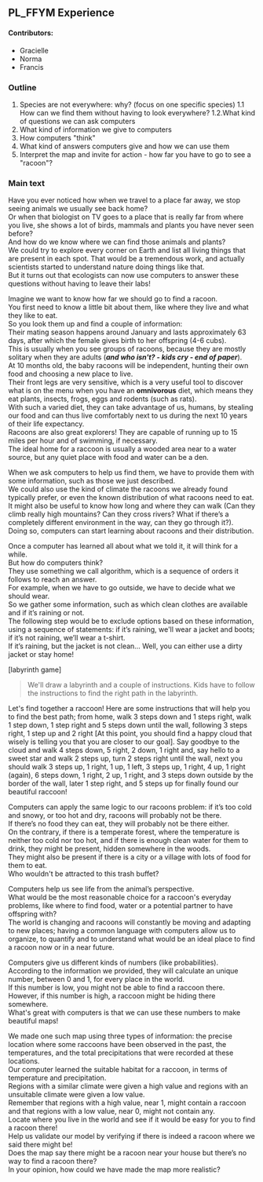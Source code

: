 ## PL_FFYM Experience
#### Contributors:

- Gracielle  
- Norma  
- Francis  

### Outline
1. Species are not everywhere: why? (focus on one specific species)
1.1 How can we find them without having to look everywhere?
1.2.What kind of questions we can ask computers
2. What kind of information we give to computers
3. How computers "think"
4. What kind of answers computers give and how we can use them
5. Interpret the map and invite for action - how far you have to go to see a "racoon"?


### Main text
Have you ever noticed how when we travel to a place far away, we stop seeing animals we usually see back home?  
Or when that biologist on TV goes to a place that is really far from where you live, she shows a lot of birds, mammals and plants you have never seen before?  
And how do we know where we can find those animals and plants?  
We could try to explore every corner on Earth and list all living things that are present in each spot. 
That would be a tremendous work, and actually scientists started to understand nature doing things like that.  
But it turns out that ecologists can now use computers to answer these questions without having to leave their labs!  

Imagine we want to know how far we should go to find a racoon.  
You first need to know a little bit about them, like where they live and what they like to eat.  
So you look them up and find a couple of information:  
Their mating season happens around January and lasts approximately 63 days, after which the female gives birth to her offspring (4-6 cubs).  
This is usually when you see groups of racoons, because they are mostly solitary when they are adults (***and who isn't? - kids cry - end of paper***).  
At 10 months old, the baby racoons will be independent, hunting their own food and choosing a new place to live.  
Their front legs are very sensitive, which is a very useful tool to discover what is on the menu when you have an **omnivorous** diet, which means they eat plants, insects, frogs, eggs and rodents (such as rats).  
With such a varied diet, they can take advantage of us, humans, by stealing our food and can thus live comfortably next to us during the next 10 years of their life expectancy.  
Racoons are also great explorers! They are capable of running up to 15 miles per hour and of swimming, if necessary.  
The ideal home for a raccoon is usually a wooded area near to a water source, but any quiet place with food and water can be a den.

When we ask computers to help us find them, we have to provide them with some information, such as those we just described.  
We could also use the kind of climate the racoons we already found typically prefer, or even the known distribution of what racoons need to eat.  
It might also be useful to know how long and where they can walk (Can they climb really high mountains? Can they cross rivers? What if there’s a completely different environment in the way, can they go through it?).  
Doing so, computers can start learning about racoons and their distribution.

Once a computer has learned all about what we told it, it will think for a while.  
But how do computers think?  
They use something we call algorithm, which is a sequence of orders it follows to reach an answer.  
For example, when we have to go outside, we have to decide what we should wear.  
So we gather some information, such as which clean clothes are available and if it’s raining or not.  
The following step would be to exclude options based on these information, using a sequence of statements: if it’s raining, we'll wear a jacket and boots; if it’s not raining, we’ll wear a t-shirt.  
If it’s raining, but the jacket is not clean… Well, you can either use a dirty jacket or stay home!

[labyrinth game]
> We'll draw a labyrinth and a couple of instructions. Kids have to follow the instructions to find the right path in the labyrinth.

Let's find together a raccoon!
Here are some instructions that will help you to find the best path; from home, walk 3 steps down and 1 steps right, walk 1 step down, 1 step right and 5 steps down until the wall, following 3 steps right, 1 step up and 2 right [At this point, you should find a happy cloud that wisely is telling you that you are closer to our goal].
Say goodbye to the cloud and walk 4 steps down, 5 right, 2 down, 1 right and, say hello to a sweet star and walk 2 steps up, turn 2 steps right until the wall, next you should walk 3 steps up, 1 right, 1 up, 1 left, 3 steps up, 1 right,  4 up, 1 right (again), 6 steps down, 1 right, 2 up, 1 right, and 3 steps down outside by the border of the wall, later 1 step right, and 5 steps up for finally found our beautiful raccoon!

Computers can apply the same logic to our racoons problem: if it’s too cold and snowy, or too hot and dry, racoons will probably not be there.  
If there’s no food they can eat, they will probably not be there either.  
On the contrary, if there is a temperate forest, where the temperature is neither too cold nor too hot, and if there is enough clean water for them to drink, they might be present, hidden somewhere in the woods.  
They might also be present if there is a city or a village with lots of food for them to eat.  
Who wouldn't be attracted to this trash buffet?

Computers help us see life from the animal’s perspective.  
What would be the most reasonable choice for a raccoon's everyday problems, like where to find food, water or a potential partner to have offspring with?  
The world is changing and racoons will constantly be moving and adapting to new places; having a common language with computers allow us to organize, to quantify and to understand what would be an ideal place to find a racoon now or in a near future.

Computers give us different kinds of numbers (like probabilities).  
According to the information we provided, they will calculate an unique number, between 0 and 1, for every place in the world.  
If this number is low, you might not be able to find a raccoon there.  
However, if this number is high, a raccoon might be hiding there somewhere.  
What's great with computers is that we can use these numbers to make beautiful maps!

We made one such map using three types of information: the  precise location where some raccoons have been observed in the past, the temperatures, and the total precipitations that were recorded at these locations.  
Our computer learned the suitable habitat for a raccoon, in terms of temperature and precipitation.  
Regions with a similar climate were given a high value and regions with an unsuitable climate were given a low value.  
Remember that regions with a high value, near 1, might contain a raccoon and that regions with a low value, near 0, might not contain any.  
Locate where you live in the world and see if it would be easy for you to find a racoon there!  
Help us validate our model by verifying if there is indeed a racoon where we said there might be!  
Does the map say there might be a racoon near your house but there’s no way to find a racoon there?  
In your opinion, how could we have made the map more realistic? 
